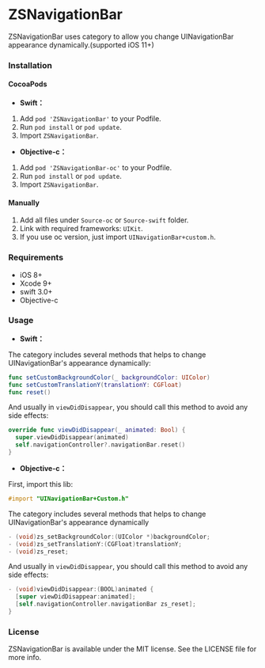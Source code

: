 # ZSNavigationBar

ZSNavigationBar uses category to allow you change UINavigationBar appearance dynamically.(supported iOS 11+)

### Installation

#### CocoaPods

- **Swift：**

1. Add `pod 'ZSNavigationBar'` to your Podfile.
2. Run `pod install` or `pod update`.
3. Import `ZSNavigationBar`.

- **Objective-c：**

1. Add `pod 'ZSNavigationBar-oc'` to your Podfile.
2. Run `pod install` or `pod update`.
3. Import `ZSNavigationBar`.

#### Manually

1. Add all files under `Source-oc` or `Source-swift` folder.
2. Link with required frameworks: `UIKit`.
3. If you use oc version, just import `UINavigationBar+custom.h`.

### Requirements

- iOS 8+
- Xcode 9+
- swift 3.0+
- Objective-c

### Usage

- **Swift：**

The category includes several methods that helps to change UINavigationBar's appearance dynamically:

```swift
func setCustomBackgroundColor(_ backgroundColor: UIColor)
func setCustomTranslationY(translationY: CGFloat)
func reset()
```

And usually in `viewDidDisappear`, you should call this method to avoid any side effects:

```swift
override func viewDidDisappear(_ animated: Bool) {
  super.viewDidDisappear(animated)
  self.navigationController?.navigationBar.reset()
}
```

- **Objective-c：**

First, import this lib:

```Objectivec
#import "UINavigationBar+Custom.h"
```

The category includes several methods that helps to change UINavigationBar's appearance dynamically

```Objectivec
- (void)zs_setBackgroundColor:(UIColor *)backgroundColor;
- (void)zs_setTranslationY:(CGFloat)translationY;
- (void)zs_reset;
```

And usually in `viewDidDisappear`, you should call this method to avoid any side effects:

```Objectivec
- (void)viewDidDisappear:(BOOL)animated {
  [super viewDidDisappear:animated];
  [self.navigationController.navigationBar zs_reset];
}
```

### License

ZSNavigationBar is available under the MIT license. See the LICENSE file for more info.